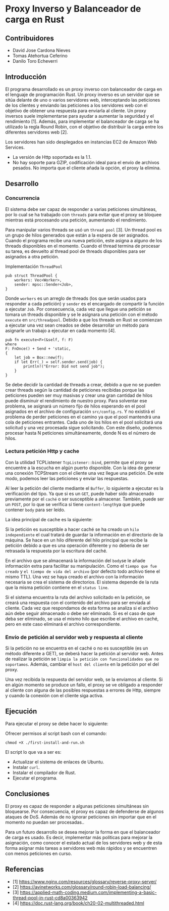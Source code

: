 # Proxy Inverso y Balanceador de carga en Rust

## Contribuidores

- David Jose Cardona Nieves
- Tomas Atehortua Ceferino
- Danilo Toro Echeverri

## Introducción

El programa desarrollado es un proxy inverso con balanceador de carga en el lenguaje de programación Rust. Un proxy inverso es un servidor que se sitúa delante de uno o varios servidores web, interceptando las peticiones de los clientes y enviando las peticiones a los servidores web con el objetivo de obtener una respuesta para enviarla al cliente. Un proxy inversos suele implementarse para ayudar a aumentar la seguridad y el rendimiento [1]. Además, para implementar el balanceador de carga se ha utilizado la regla Round Robin, con el objetivo de distribuir la carga entre los diferentes servidores web [2].

Los servidores han sido desplegados en instancias EC2 de Amazon Web Services.

 - La versión de Http soportada es la 1.1.
 - No hay soporte para GZIP, codificación ideal para el envío de archivos pesados. No importa que el cliente añada la opción, el proxy la elimina.

## Desarrollo

### Concurrencia

El sistema debe ser capaz de responder a varias peticiones simultáneas, por lo cual se ha trabajado con `threads` para evitar que el proxy se bloquee mientras está procesando una petición, aumentando el rendimiento.

Para manipular varios threads se usó un `thread pool` [3]. Un thread pool es un grupo de hilos generados que están a la espera de ser asignados. Cuando el programa recibe una nueva petición, este asigna a alguno de los threads disponibles en el momento. Cuando el thread termina de procesar su tarea, es devuelto al thread pool de threads disponibles para ser asignados a otra petición.

Implementación `ThreadPool`
```
pub struct ThreadPool {
	workers: Vec<Worker>,
	sender: mpsc::Sender<Job>,
}
```
Donde `workers` es un arreglo de threads (los que serán usados para responder a cada petición) y `sender` es el encargado de compartir la función a ejecutar `Job`.  Por consecuencia, cada vez que llegue una petición se tomara un threads disponible y se le asignara una petición con el método `execute` en `src/threadpool`. Debido a que  los threads en Rust se comienzan a ejecutar una vez sean creados se debe desarrollar un método para asignarle un trabajo a ejecutar en cada momento [4].
```
pub fn execute<F>(&self, f: F)
where
F: FnOnce() + Send + 'static,
{
	let job = Box::new(f);
	if let Err(_) = self.sender.send(job) {
		println!("Error: Did not send job");
	}
}
```
Se debe decidir la cantidad de threads a crear, debido a que no se pueden crear threads según la cantidad de peticiones recibidas porque las peticiones pueden ser muy masivas y crear una gran cantidad de hilos puede disminuir el rendimiento de nuestro proxy. Para solventar ese problema, se asignará un número fijo de hilos esperando en el pool asignados en el archivo de configuración `src/config.rs`. Y no existirá el problema de perder peticiones en el camino ya que el pool mantendrá una cola de peticiones entrantes. Cada uno de los hilos en el pool solicitará una solicitud y una vez procesada sigue solicitando. Con este diseño, podemos procesar hasta N peticiones simultáneamente, donde N es el número de hilos.

### Lectura petición Http y cache

Con la utilidad TCPListener `TcpListener::bind`, permite que el proxy se encuentre a la escucha en algún puerto disponible. Con la idea de generar una conexión TCPStream con el cliente una vez llegue una petición. De este modo, podemos leer las peticiones y enviar las respuestas.

Al leer la petición del cliente mediante el `Buffer`, lo siguiente a ejecutar es la verificación del tipo. Ya que si es un `GET`, puede haber sido almacenado previamente por el `caché` o ser susceptible a almacenar. También, puede ser un `POST`, por lo que se verifica si tiene `content-length`ya que puede contener `body` para ser leído.

La idea principal de cache es la siguiente:

Si la petición es susceptible a hacer caché se ha creado un `hilo independiente` el cual tratará de guardar la información en el directorio de la máquina. Se hace en un hilo diferente del hilo principal que recibe la petición debido a que es una operación diferente y no debería de ser retrasada la respuesta por la escritura del caché.

En el archivo que se almacenará la información del `body`se le añade información extra para facilitar su manipulación. Como el `tiempo que fue creado` y `el tiempo de vida del archivo` (por defecto todo archivo tiene el mismo TTL). Una vez se haya creado el archivo con la información necesaria se crea el sistema de directorios. El sistema depende de la ruta que la misma petición contiene en el `status line`.

Si el sistema encuentra la ruta del archivo solicitado en la petición, se creará una respuesta con el contenido del archivo para ser enviada al cliente. Cada vez que respondamos de esta forma se analiza si el archivo aún debe seguir almacenado o debe ser eliminado. Si es el caso de que deba ser eliminado, se usa el mismo hilo que escribe el archivo en caché, pero en este caso eliminará el archivo correspondiente.

### Envío de petición al servidor web y respuesta al cliente

Si la petición no se encuentra en el caché o no es susceptible (es un método diferente a GET), se deberá hacer la petición al servidor web. Antes de realizar la petición se `limpia la petición con funcionalidades que no soportamos`. Además, cambiar el `host del cliente` en la petición por el del proxy.

Una vez recibida la respuesta del servidor web, se la enviamos al cliente. Si en algún momento se produce un fallo, el proxy se ve obligado a responder al cliente con alguna de las posibles respuestas a errores de Http, siempre y cuando la conexión con el cliente siga activa.

## Ejecución

Para ejecutar el proxy se debe hacer lo siguiente:

Ofrecer permisos al script bash con el comando:
```
chmod +X ./first-install-and-run.sh
```

El script lo que va a ser es:

 - Actualizar el sistema de enlaces de Ubuntu.
 - Instalar `curl`.
 - Instalar el compilador de Rust.
 - Ejecutar el programa.

## Conclusiones

El proxy es capaz de responder a algunas peticiones simultáneas sin bloquearse. Por consecuencia, el proxy es capaz de defenderse de algunos ataques de DoS. Además de no ignorar peticiones sin importar que en el momento no puedan ser procesadas..

Para un futuro desarrollo se desea mejorar la forma en que el balanceador de carga es usado. Es decir, implementar más políticas para mejorar la asignación, como conocer el estado actual de los servidores web y de esta forma asignar más tareas a servidores web más rápidos y se encuentren con menos peticiones en curso.

## Referencias
- [1] https://www.nginx.com/resources/glossary/reverse-proxy-server/
- [2] https://avinetworks.com/glossary/round-robin-load-balancing/
- [3] https://applied-math-coding.medium.com/implementing-a-basic-thread-pool-in-rust-cd8a00363942
- [4] https://doc.rust-lang.org/book/ch20-02-multithreaded.html
